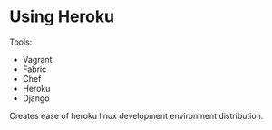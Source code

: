 Using Heroku
============

Tools:  

* Vagrant
* Fabric
* Chef
* Heroku
* Django

Creates ease of heroku linux development environment distribution.
